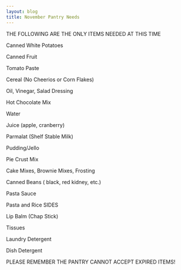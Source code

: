 ```yaml
---
layout: blog
title: November Pantry Needs
---
```


THE FOLLOWING ARE THE ONLY ITEMS NEEDED AT THIS TIME

Canned White Potatoes

Canned Fruit

Tomato Paste

Cereal (No Cheerios or Corn Flakes)

Oil, Vinegar, Salad Dressing

Hot Chocolate Mix

Water

Juice (apple, cranberry)

Parmalat (Shelf Stable Milk)

Pudding/Jello

Pie Crust Mix

Cake Mixes, Brownie Mixes, Frosting

Canned Beans ( black, red kidney, etc.)

Pasta Sauce

Pasta and Rice SIDES

Lip Balm (Chap Stick)

Tissues

Laundry Detergent

Dish Detergent

PLEASE REMEMBER THE PANTRY CANNOT ACCEPT EXPIRED ITEMS!
